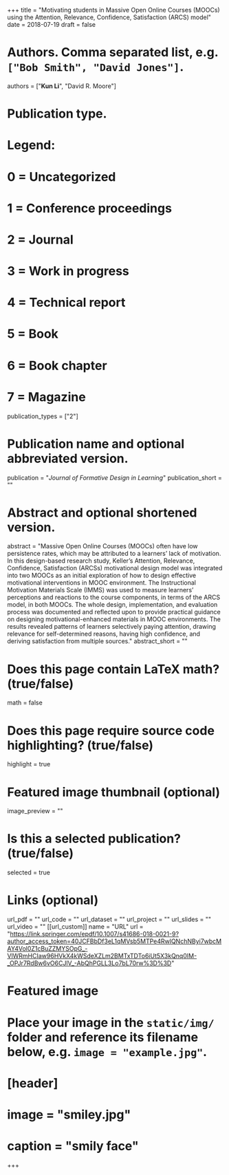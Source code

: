 +++
title = "Motivating students in Massive Open Online Courses (MOOCs) using the Attention, Relevance, Confidence, Satisfaction (ARCS) model"
date = 2018-07-19
draft = false

# Authors. Comma separated list, e.g. `["Bob Smith", "David Jones"]`.
authors = ["**Kun Li**", "David R. Moore"]

# Publication type.
# Legend:
# 0 = Uncategorized
# 1 = Conference proceedings
# 2 = Journal
# 3 = Work in progress
# 4 = Technical report
# 5 = Book
# 6 = Book chapter
# 7 = Magazine
publication_types = ["2"]

# Publication name and optional abbreviated version.
publication = "*Journal of Formative Design in Learning*"
publication_short = ""

# Abstract and optional shortened version.
abstract = "Massive Open Online Courses (MOOCs) often have low persistence rates, which may be attributed to a learners’ lack of motivation. In this design-based research study, Keller’s Attention, Relevance, Confidence, Satisfaction (ARCSs) motivational design model was integrated into two MOOCs as an initial exploration of how to design effective motivational interventions in MOOC environment. The Instructional Motivation Materials Scale (IMMS) was used to measure learners’ perceptions and reactions to the course components, in terms of the ARCS model, in both MOOCs. The whole design, implementation, and evaluation process was documented and reflected upon to provide practical guidance on designing motivational-enhanced materials in MOOC environments. The results revealed patterns of learners selectively paying attention, drawing relevance for self-determined reasons, having high confidence, and deriving satisfaction from multiple sources."
abstract_short = ""

# Does this page contain LaTeX math? (true/false)
math = false

# Does this page require source code highlighting? (true/false)
highlight = true

# Featured image thumbnail (optional)
image_preview = ""

# Is this a selected publication? (true/false)
selected = true

# Links (optional)

url_pdf = ""
url_code = ""
url_dataset = ""
url_project = ""
url_slides = ""
url_video = ""
[[url_custom]]
    name = "URL"
    url = "https://link.springer.com/epdf/10.1007/s41686-018-0021-9?author_access_token=40JCFBbDf3eL1qMVsb5MTPe4RwlQNchNByi7wbcMAY4Vol0Z1cBuZZMYSOpG_-VlWRmHCIaw96HVkX4kWSdeXZLm2BMTxTDTo6iUt5X3kQnq0IM-_OPJr7RdBw6vO6CJlV_-AbQhPGLL3Lo7bL70rw%3D%3D"

# Featured image
# Place your image in the `static/img/` folder and reference its filename below, e.g. `image = "example.jpg"`.
# [header]
#  image = "smiley.jpg"
#  caption = "smily face" 

+++
